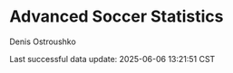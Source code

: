 # Advanced Soccer Statistics
Denis Ostroushko

<!-- gfm -->

Last successful data update: 2025-06-06 13:21:51 CST
